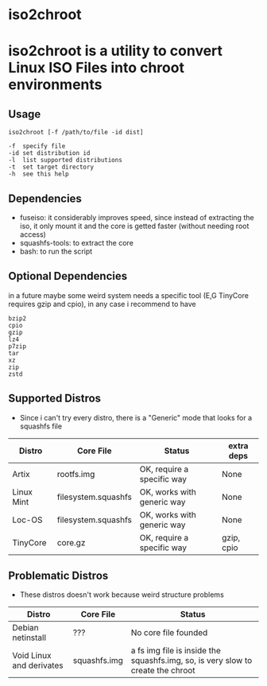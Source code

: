 # iso2chroot
# iso2chroot is a utility to convert Linux ISO Files into chroot environments

## Usage
    iso2chroot [-f /path/to/file -id dist]

    -f  specify file
    -id set distribution id
    -l  list supported distributions
    -t  set target directory
    -h  see this help

## Dependencies

- fuseiso: it considerably improves speed, since instead of extracting the iso, it only mount it and the core is getted faster (without needing root access)
- squashfs-tools: to extract the core
- bash: to run the script

## Optional Dependencies
in a future maybe some weird system needs a specific tool (E,G TinyCore requires gzip and cpio), in any case i recommend to have
                  
    bzip2
    cpio
    gzip
    lz4
    p7zip
    tar
    xz
    zip
    zstd


## Supported Distros
 - Since i can't try every distro, there is a "Generic" mode that looks for a squashfs file

| Distro | Core File | Status | extra deps|
|----------|----------|----------| ----------|
| Artix | rootfs.img | OK, require a specific way | None |
| Linux Mint| filesystem.squashfs| OK, works with generic way| None |
| Loc-OS | filesystem.squashfs| OK, works with generic way | None |
| TinyCore | core.gz | OK, require a specific way | gzip, cpio |

## Problematic Distros
 - These distros doesn't work because weird structure problems


| Distro | Core File | Status |
|----------|----------|----------|
| Debian netinstall | ??? | No core file founded |
| Void Linux and derivates| squashfs.img | a fs img file is inside the squashfs.img, so, is very slow to create the chroot |

